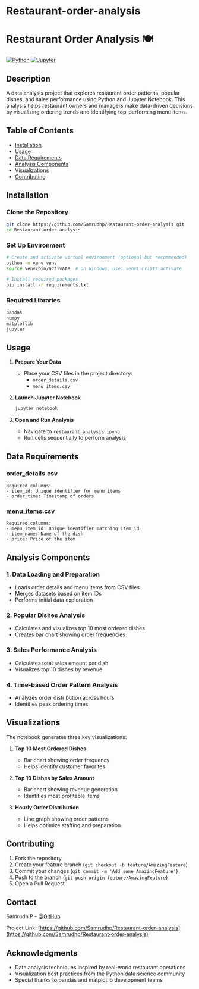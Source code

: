 # Restaurant-order-analysis
# Restaurant Order Analysis 🍽️

[![Python](https://img.shields.io/badge/Python-3.x-blue.svg)](https://python.org)
[![Jupyter](https://img.shields.io/badge/Jupyter-Notebook-orange.svg)](https://jupyter.org)


## Description
A data analysis project that explores restaurant order patterns, popular dishes, and sales performance using Python and Jupyter Notebook. This analysis helps restaurant owners and managers make data-driven decisions by visualizing ordering trends and identifying top-performing menu items.

## Table of Contents
- [Installation](#installation)
- [Usage](#usage)
- [Data Requirements](#data-requirements)
- [Analysis Components](#analysis-components)
- [Visualizations](#visualizations)
- [Contributing](#contributing)


## Installation

### Clone the Repository
```bash
git clone https://github.com/Samrudhp/Restaurant-order-analysis.git
cd Restaurant-order-analysis
```

### Set Up Environment
```bash
# Create and activate virtual environment (optional but recommended)
python -m venv venv
source venv/bin/activate  # On Windows, use: venv\Scripts\activate

# Install required packages
pip install -r requirements.txt
```

### Required Libraries
```txt
pandas
numpy
matplotlib
jupyter
```

## Usage

1. **Prepare Your Data**
   - Place your CSV files in the project directory:
     - `order_details.csv`
     - `menu_items.csv`

2. **Launch Jupyter Notebook**
   ```bash
   jupyter notebook
   ```

3. **Open and Run Analysis**
   - Navigate to `restaurant_analysis.ipynb`
   - Run cells sequentially to perform analysis

## Data Requirements

### order_details.csv
```
Required columns:
- item_id: Unique identifier for menu items
- order_time: Timestamp of orders
```

### menu_items.csv
```
Required columns:
- menu_item_id: Unique identifier matching item_id
- item_name: Name of the dish
- price: Price of the item
```

## Analysis Components

### 1. Data Loading and Preparation
- Loads order details and menu items from CSV files
- Merges datasets based on item IDs
- Performs initial data exploration

### 2. Popular Dishes Analysis
- Calculates and visualizes top 10 most ordered dishes
- Creates bar chart showing order frequencies

### 3. Sales Performance Analysis
- Calculates total sales amount per dish
- Visualizes top 10 dishes by revenue

### 4. Time-based Order Pattern Analysis
- Analyzes order distribution across hours
- Identifies peak ordering times

## Visualizations

The notebook generates three key visualizations:
1. **Top 10 Most Ordered Dishes**
   - Bar chart showing order frequency
   - Helps identify customer favorites

2. **Top 10 Dishes by Sales Amount**
   - Bar chart showing revenue generation
   - Identifies most profitable items

3. **Hourly Order Distribution**
   - Line graph showing order patterns
   - Helps optimize staffing and preparation

## Contributing

1. Fork the repository
2. Create your feature branch (`git checkout -b feature/AmazingFeature`)
3. Commit your changes (`git commit -m 'Add some AmazingFeature'`)
4. Push to the branch (`git push origin feature/AmazingFeature`)
5. Open a Pull Request


## Contact

Samrudh P - [@GitHub](https://github.com/Samrudhp)

Project Link: [https://github.com/Samrudhp/Restaurant-order-analysis](https://github.com/Samrudhp/Restaurant-order-analysis)

## Acknowledgments

* Data analysis techniques inspired by real-world restaurant operations
* Visualization best practices from the Python data science community
* Special thanks to pandas and matplotlib development teams
 
